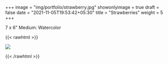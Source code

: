 +++
image = "img/portfolio/strawberry.jpg"
showonlyimage = true
draft = false
date = "2021-11-05T19:53:42+05:30"
title = "Strawberries"
weight = 5
+++

7 x 6" Medium: Watercolor

{{< rawhtml >}} 

<img src="/img/portfolio/strawberry.jpg" 
     style="max-width: 150%;" />

{{< /rawhtml >}}

